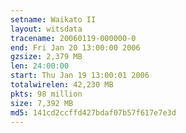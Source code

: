 ```yaml
---
setname: Waikato II
layout: witsdata
tracename: 20060119-000000-0
end: Fri Jan 20 13:00:00 2006
gzsize: 2,379 MB
len: 24:00:00
start: Thu Jan 19 13:00:01 2006
totalwirelen: 42,230 MB
pkts: 98 million
size: 7,392 MB
md5: 141cd2ccffd427bdaf07b57f617e7e3d
---
```

